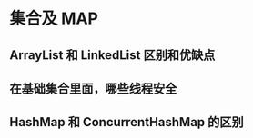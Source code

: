 # 集合及 MAP

## ArrayList 和 LinkedList 区别和优缺点

## 在基础集合里面，哪些线程安全

## HashMap 和 ConcurrentHashMap 的区别

## 